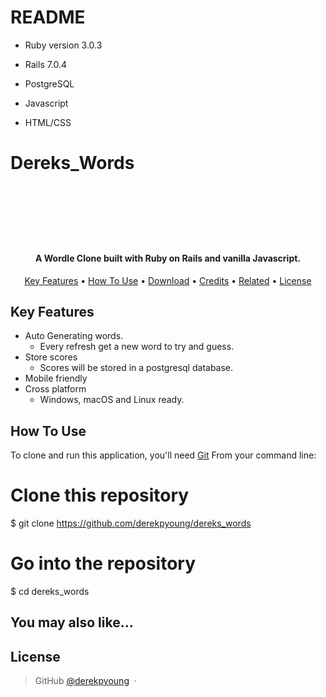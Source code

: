 # README





* Ruby version 3.0.3

* Rails 7.0.4

* PostgreSQL

* Javascript

* HTML/CSS




# Dereks_Words

<h1 align="center">
  <br>


  <br>
</h1>

<h4 align="center">A Wordle Clone built with Ruby on Rails and vanilla Javascript.</h4>

<p align="center">
 
  
 
</p>

<p align="center">
  <a href="#key-features">Key Features</a> •
  <a href="#how-to-use">How To Use</a> •
  <a href="#download">Download</a> •
  <a href="#credits">Credits</a> •
  <a href="#related">Related</a> •
  <a href="#license">License</a>
</p>



## Key Features

* Auto Generating words. 
  - Every refresh get a new word to try and guess. 
* Store scores
  - Scores will be stored in a postgresql database. 
* Mobile friendly
* Cross platform
  - Windows, macOS and Linux ready.

## How To Use

To clone and run this application, you'll need [Git](https://github.com/derekpyoung/dereks_words) From your command line:


# Clone this repository
$ git clone https://github.com/derekpyoung/dereks_words

# Go into the repository
$ cd dereks_words









## You may also like...



## License


> GitHub [@derekpyoung](https://github.com/derekpyoung) &nbsp;&middot;&nbsp;

